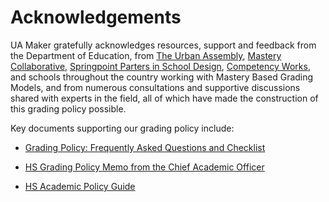 # Acknowledgements

UA Maker gratefully acknowledges resources, support and feedback from the Department of Education, from [The Urban Assembly](http://www.urbanassembly.org), [Mastery Collaborative](http://www.masterycollaborative.org), [Springpoint Parters in School Design](Http://www.springpointschools.org), [Competency Works](http://www.competencyworks.org), and schools throughout the country working with Mastery Based Grading Models, and from numerous consultations and supportive discussions shared with experts in the field, all of which have made the construction of this grading policy possible.

Key documents supporting our grading policy include:

* [Grading Policy: Frequently Asked Questions and Checklist](https://intranet.nycboe.net/NR/rdonlyres/B3FC1669-E14D-473D-8AE5-654621456291/0/AcpolicyGradingPolicyChecklist.pdf)

* [HS Grading Policy Memo from the Chief Academic Officer](https://intranet.nycboe.net/NR/rdonlyres/1ED4A647-E596-403E-B37A-ED441D684BF0/0/AcpolicyHSgradingpolicy.pdf)

* [HS Academic Policy Guide](http://schools.nyc.gov/NR/rdonlyres/27BF8558-B895-407A-8F3F-78B1B69F030A/0/AcpolicyHighSchoolAcademicPolicyReferenceGuide.pdf)
